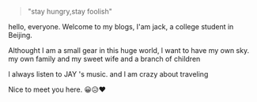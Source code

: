 > "stay hungry,stay foolish"

hello, everyone. Welcome to my blogs, I'am jack, a college student in Beijing.

Althought I am a small gear in this huge world, l want to have my own sky. my own family and my sweet wife and a branch of children

l always listen to JAY 's  music. and l am crazy about traveling

Nice to meet you here. 😀😥❤




